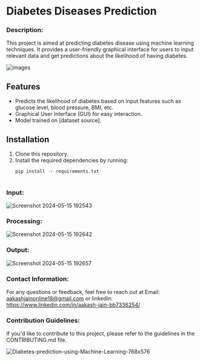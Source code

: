 # Diabetes Diseases Prediction

 ### Description:
This project is aimed at predicting diabetes disease using machine learning techniques. It provides a user-friendly graphical interface for users to input relevant data and get predictions about the likelihood of having diabetes.

![images](https://github.com/aakasshhh/Diabetes-Diseases-Prediction/assets/118706951/5ebe168a-2961-4a87-b97c-bcfb9caf319b)


## Features
- Predicts the likelihood of diabetes based on input features such as glucose level, blood pressure, BMI, etc.
- Graphical User Interface (GUI) for easy interaction.
- Model trained on [dataset source].

## Installation
1. Clone this repository.
2. Install the required dependencies by running:
   ```bash
   pip install -r requirements.txt
 
### Input:
 
![Screenshot 2024-05-15 192543](https://github.com/aakasshhh/Diabetes-Diseases-Prediction/assets/118706951/f95840ca-9a72-467f-be42-273761a7a41c)

### Processing:

![Screenshot 2024-05-15 192642](https://github.com/aakasshhh/Diabetes-Diseases-Prediction/assets/118706951/fe3c5f7b-4ffb-4bdf-b5c0-c3662277d6bd)

### Output:

![Screenshot 2024-05-15 192657](https://github.com/aakasshhh/Diabetes-Diseases-Prediction/assets/118706951/4a2b3e9c-4ee1-494e-aeed-2bec6674e85a)


### Contact Information:
For any questions or feedback, feel free to reach out at Email: aakashjainonline18@gmail.com or linkedin: https://www.linkedin.com/in/aakash-jain-bb7336254/

### Contribution Guidelines:
If you'd like to contribute to this project, please refer to the guidelines in the CONTRIBUTING.md file.


![Diabetes-prediction-using-Machine-Learning-768x576](https://github.com/aakasshhh/Diabetes-Diseases-Prediction/assets/118706951/3cf5b6a5-84f7-43ab-958a-1395e77eefb3)




 
